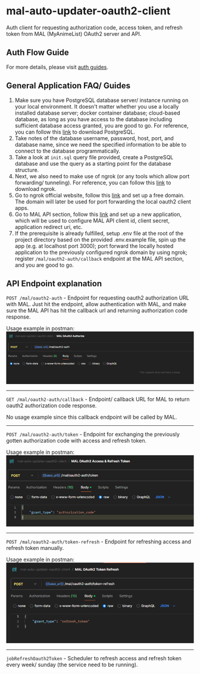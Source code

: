 # mal-auto-updater-oauth2-client

Auth client for requesting authorization code, access token, and refresh token
from MAL (MyAnimeList) OAuth2 server and API.

## Auth Flow Guide

For more details, please visit [auth guides](https://myanimelist.net/apiconfig/references/authorization).

## General Application FAQ/ Guides

1. Make sure you have PostgreSQL database server/ instance running on your local environment. It doesn't matter whether
   you use a locally installed database server; docker container database; cloud-based database, as long as you have
   access
   to the database including sufficient database access granted, you are good to go. For reference, you can follow
   this [link](https://www.postgresql.org/download/) to download PostgreSQL.
2. Take notes of the database username, password, host, port, and database name, since we need the specified information
   to be able to connect to the database programmatically.
3. Take a look at `init.sql` query file provided, create a PostgreSQL database and use the query as a starting point for
   the database structure.
4. Next, we also need to make use of ngrok (or any tools which allow port forwarding/ tunneling). For reference, you can
   follow this [link](https://ngrok.com/) to download ngrok.
5. Go to ngrok official website, follow this [link](https://dashboard.ngrok.com/domains) and set up a free domain. The
   domain will
   later be used for port forwarding the local oauth2 client apps.
6. Go to MAL API section, follow this [link](https://myanimelist.net/apiconfig) and set up a new application, which will
   be used to
   configure MAL API client id, client secret, application redirect uri, etc.
7. If the prerequisite is already fulfilled, setup .env file at the root of the project directory based on the provided
   .env.example file, spin up the app (e.g. at localhost port 3000); port forward the locally
   hosted application to the previously configured ngrok domain by using ngrok; register `/mal/oauth2-auth/callback`
   endpoint at the MAL API section, and you are good to go.

## API Endpoint explanation

`POST /mal/oauth2-auth` - Endpoint for requesting oauth2 authorization URL with MAL. Just hit the endpoint, allow
authentication with MAL, and make sure the MAL API has hit the callback url and returning authorization code response.

Usage example in postman:
![img.png](docs/img_1.png)

---

`GET /mal/oauth2-auth/callback` - Endpoint/ callback URL for MAL to return oauth2 authorization code response.

No usage example since this callback endpoint will be called by MAL.

---

`POST /mal/oauth2-auth/token` - Endpoint for exchanging the previously gotten authorization code with access and refresh
token.

Usage example in postman:
![img.png](docs/img_2.png)

---

`POST /mal/oauth2-auth/token-refresh` - Endpoint for refreshing access and refresh token manually.

Usage example in postman:
![img.png](docs/img_3.png)

---

`jobRefreshOauth2Token` - Scheduler to refresh access and refresh token every week/ sunday (the service need to be
running).